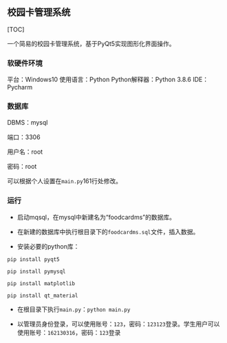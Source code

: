 ## 校园卡管理系统

[TOC]

一个简易的校园卡管理系统，基于PyQt5实现图形化界面操作。

### 软硬件环境

平台：Windows10
使用语言：Python
Python解释器：Python 3.8.6
IDE：Pycharm

### 数据库

DBMS：mysql

端口：3306

用户名：root

密码：root

可以根据个人设置在`main.py`161行处修改。

### 运行

- 启动mqsql，在mysql中新建名为“foodcardms”的数据库。

- 在新建的数据库中执行根目录下的`foodcardms.sql`文件，插入数据。

- 安装必要的python库：

`pip install pyqt5`

`pip install pymysql`

`pip install matplotlib`

`pip install qt_material`

- 在根目录下执行`main.py`：`python main.py`

- 以管理员身份登录，可以使用账号：`123`，密码：`123123`登录。学生用户可以使用账号：`162130316`，密码：`123`登录









